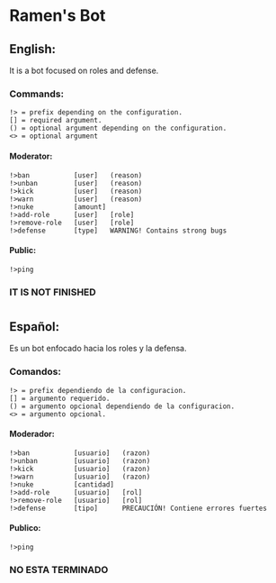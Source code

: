 # **Ramen's Bot**
## **English:**
It is a bot focused on roles and defense. 

### **Commands:**

    !> = prefix depending on the configuration.
    [] = required argument.
    () = optional argument depending on the configuration.
    <> = optional argument

#### **Moderator:**

    !>ban           [user]   (reason)
    !>unban         [user]   (reason)
    !>kick          [user]   (reason)
    !>warn          [user]   (reason)
    !>nuke          [amount]
    !>add-role      [user]   [role]
    !>remove-role   [user]   [role]
    !>defense       [type]   WARNING! Contains strong bugs
    
#### **Public:**

    !>ping


### **IT IS NOT FINISHED**

#

## **Español:**
Es un bot enfocado hacia los roles y la defensa.

### **Comandos:**

    !> = prefix dependiendo de la configuracion.
    [] = argumento requerido.
    () = argumento opcional dependiendo de la configuracion.
    <> = argumento opcional.

#### **Moderador:**

    !>ban           [usuario]   (razon)
    !>unban         [usuario]   (razon)
    !>kick          [usuario]   (razon)
    !>warn          [usuario]   (razon)
    !>nuke          [cantidad]
    !>add-role      [usuario]   [rol]
    !>remove-role   [usuario]   [rol]
    !>defense       [tipo]      PRECAUCIÓN! Contiene errores fuertes

#### **Publico:**

    !>ping


### **NO ESTA TERMINADO**
